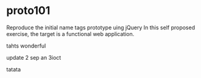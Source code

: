 # proto101
Reproduce the initial name tags prototype uing jQuery
In this self proposed exercise, the target is a functional web application.

tahts wonderful

update 2 sep an 3ioct

tatata
